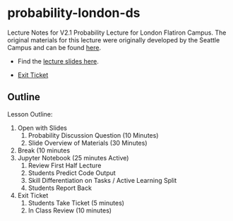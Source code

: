 # probability-london-ds

Lecture Notes for V2.1 Probability Lecture for London Flatiron Campus.
The original materials for this lecture were originally developed by the Seattle Campus and can be found [here](https://github.com/learn-co-students/probability_seattle-ds).

* Find the [lecture slides here](https://docs.google.com/presentation/d/1-5nHB8cNhCnriDnxKmhQmBeNu6aRPICNyRjBbbicNz8/edit?usp=sharing).

* [Exit Ticket](https://forms.gle/EuiJE2iViWgZz85u6) 

## Outline

Lesson Outline:

1. Open with Slides 
	1. Probability Discussion Question (10 Minutes)
	2. Slide Overview of Materials (30 Minutes)
2. Break (10 minutes 
3. Jupyter Notebook (25 minutes Active) 
	1. Review First Half Lecture
	2. Students Predict Code Output
	3. Skill Differentiation on Tasks / Active Learning Split
	4. Students Report Back 
4. Exit Ticket 
	1. Students Take Ticket (5 minutes) 
	2. In Class Review (10 minutes)
